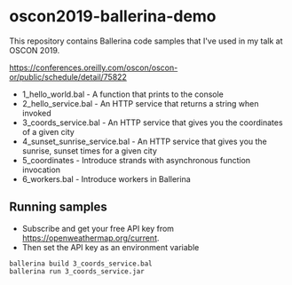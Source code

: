 # oscon2019-ballerina-demo
This repository contains Ballerina code samples that I've used in my talk at OSCON 2019. 

https://conferences.oreilly.com/oscon/oscon-or/public/schedule/detail/75822

- 1_hello_world.bal - A function that prints to the console
- 2_hello_service.bal - An HTTP service that returns a string when invoked
- 3_coords_service.bal - An HTTP service that gives you the coordinates of a given city
- 4_sunset_sunrise_service.bal - An HTTP service that gives you the sunrise, sunset times for a given city
- 5_coordinates - Introduce strands with asynchronous function invocation
- 6_workers.bal - Introduce workers in Ballerina

## Running samples
- Subscribe and get your free API key from https://openweathermap.org/current. 
- Then set the API key as an environment variable

```
ballerina build 3_coords_service.bal
ballerina run 3_coords_service.jar
```